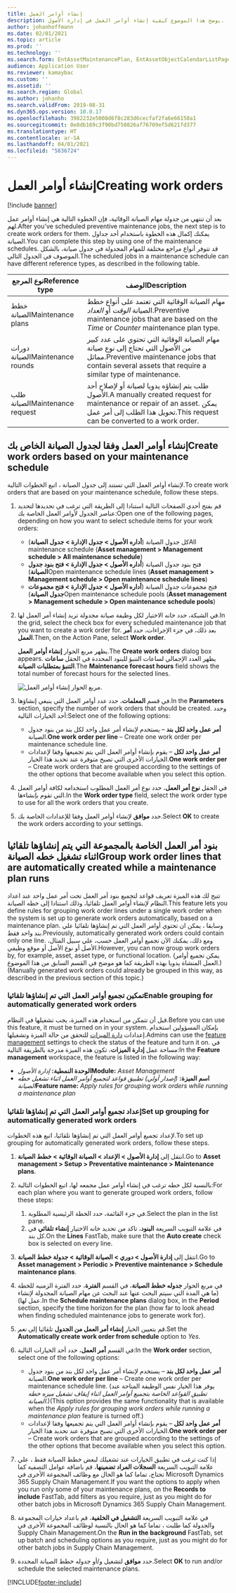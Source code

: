 ```yaml
---
title: إنشاء أوامر العمل
description: يوضح هذا الموضوع كيفية إنشاء أوامر العمل في إدارة الأصول.
author: johanhoffmann
ms.date: 02/01/2021
ms.topic: article
ms.prod: ''
ms.technology: ''
ms.search.form: EntAssetMaintenancePlan, EntAssetObjectCalendarListPage, EntAssetObjectCalendarListPagePoolsOpen
audience: Application User
ms.reviewer: kamaybac
ms.custom: ''
ms.assetid: ''
ms.search.region: Global
ms.author: johanho
ms.search.validFrom: 2019-08-31
ms.dyn365.ops.version: 10.0.17
ms.openlocfilehash: 3982232e5008d6f8c283d6cecfaf2fa6e66150a1
ms.sourcegitcommit: 0e8db169c3f90bd750826af76709ef5d621fd377
ms.translationtype: HT
ms.contentlocale: ar-SA
ms.lasthandoff: 04/01/2021
ms.locfileid: "5836724"
---
```

# <a name="creating-work-orders"></a><span data-ttu-id="99e80-103">إنشاء أوامر العمل</span><span class="sxs-lookup"><span data-stu-id="99e80-103">Creating work orders</span></span>

[!include [banner](../../includes/banner.md)]

<span data-ttu-id="99e80-104">بعد أن تنتهي من جدولة مهام الصيانة الوقائية، فإن الخطوة التالية هي إنشاء أوامر عمل لهم.</span><span class="sxs-lookup"><span data-stu-id="99e80-104">After you've scheduled preventive maintenance jobs, the next step is to create work orders for them.</span></span> <span data-ttu-id="99e80-105">يمكنك إكمال هذه الخطوة باستخدام أحد جداول الصيانة.</span><span class="sxs-lookup"><span data-stu-id="99e80-105">You can complete this step by using one of the maintenance schedules.</span></span> <span data-ttu-id="99e80-106">قد تتوفر أنواع مراجع مختلفة للمهام المجدولة في جدول صيانة، بالشكل الموصوف في الجدول التالي.</span><span class="sxs-lookup"><span data-stu-id="99e80-106">The scheduled jobs in a maintenance schedule can have different reference types, as described in the following table.</span></span>

| <span data-ttu-id="99e80-107">نوع المرجع</span><span class="sxs-lookup"><span data-stu-id="99e80-107">Reference type</span></span> | <span data-ttu-id="99e80-108">الوصف</span><span class="sxs-lookup"><span data-stu-id="99e80-108">Description</span></span> |
|---|---|
| <span data-ttu-id="99e80-109">خطط الصيانة</span><span class="sxs-lookup"><span data-stu-id="99e80-109">Maintenance plans</span></span> | <span data-ttu-id="99e80-110">مهام الصيانة الوقائية التي تعتمد على أنواع خطط الصيانة *الوقت* أو *العداد*.</span><span class="sxs-lookup"><span data-stu-id="99e80-110">Preventive maintenance jobs that are based on the *Time* or *Counter* maintenance plan type.</span></span> |
| <span data-ttu-id="99e80-111">دورات الصيانة</span><span class="sxs-lookup"><span data-stu-id="99e80-111">Maintenance rounds</span></span> | <span data-ttu-id="99e80-112">مهام الصيانة الوقائية التي تحتوي على عدد كبير من الأصول التي تحتاج إلى نوع صيانة مماثل.</span><span class="sxs-lookup"><span data-stu-id="99e80-112">Preventive maintenance jobs that contain several assets that require a similar type of maintenance.</span></span> |
| <span data-ttu-id="99e80-113">طلب الصيانة</span><span class="sxs-lookup"><span data-stu-id="99e80-113">Maintenance request</span></span> | <span data-ttu-id="99e80-114">طلب يتم إنشاؤه يدويا لصيانة أو لإصلاح أحد الأصول.</span><span class="sxs-lookup"><span data-stu-id="99e80-114">A manually created request for maintenance or repair of an asset.</span></span> <span data-ttu-id="99e80-115">يمكن تحويل هذا الطلب إلى أمر عمل.</span><span class="sxs-lookup"><span data-stu-id="99e80-115">This request can be converted to a work order.</span></span> |

## <a name="create-work-orders-based-on-your-maintenance-schedule"></a><span data-ttu-id="99e80-116">إنشاء أوامر العمل وفقا لجدول الصيانة الخاص بك</span><span class="sxs-lookup"><span data-stu-id="99e80-116">Create work orders based on your maintenance schedule</span></span>

<span data-ttu-id="99e80-117">لإنشاء أوامر العمل التي تستند إلى جدول الصيانة ، اتبع الخطوات التالية.</span><span class="sxs-lookup"><span data-stu-id="99e80-117">To create work orders that are based on your maintenance schedule, follow these steps.</span></span>

1. <span data-ttu-id="99e80-118">قم بفتح أحدي الصفحات التالية استنادا إلى الطريقة التي ترغب في تحديدها لتحديد عناصر الجدول لأوامر العمل الخاصة بك:</span><span class="sxs-lookup"><span data-stu-id="99e80-118">Open one of the following pages, depending on how you want to select schedule items for your work orders:</span></span>

    - <span data-ttu-id="99e80-119">كل جدول الصيانة (**أداره الأصول \> جدول الإدارة \> جدول الصيانة**)</span><span class="sxs-lookup"><span data-stu-id="99e80-119">All maintenance schedule (**Asset management \> Management schedule \> All maintenance schedule**)</span></span>
    - <span data-ttu-id="99e80-120">فتح بنود جدول الصيانة (**أداره الأصول \> جدول الإدارة \> فتح بنود جدول الصيانة**)</span><span class="sxs-lookup"><span data-stu-id="99e80-120">Open maintenance schedule lines (**Asset management \> Management schedule \> Open maintenance schedule lines**)</span></span>
    - <span data-ttu-id="99e80-121">فتح مجموعات جدول الصيانة (**أداره الأصول \> جدول الإدارة \> فتح مجموعات جدول الصيانة**)</span><span class="sxs-lookup"><span data-stu-id="99e80-121">Open maintenance schedule pools (**Asset management \> Management schedule \> Open maintenance schedule pools**)</span></span>

1. <span data-ttu-id="99e80-122">في الشبكة، حدد خانه الاختيار لكل وظيفة صيانة مجدولة تريد إنشاء أمر العمل لها.</span><span class="sxs-lookup"><span data-stu-id="99e80-122">In the grid, select the check box for every scheduled maintenance job that you want to create a work order for.</span></span> <span data-ttu-id="99e80-123">بعد ذلك، في جزء الإجراءات، حدد **أمر العمل**.</span><span class="sxs-lookup"><span data-stu-id="99e80-123">Then, on the Action Pane, select **Work order**.</span></span>

    <span data-ttu-id="99e80-124">يظهر مربع الحوار **إنشاء أوامر العمل**.</span><span class="sxs-lookup"><span data-stu-id="99e80-124">The **Create work orders** dialog box appears.</span></span> <span data-ttu-id="99e80-125">يظهر العدد الإجمالي لساعات التنبؤ للبنود المحددة في الحقل **ساعات التنبؤ بمتطلبات الصيانة**.</span><span class="sxs-lookup"><span data-stu-id="99e80-125">The **Maintenance forecast hours** field shows the total number of forecast hours for the selected lines.</span></span>

    ![مربع الحوار إنشاء أوامر العمل.](media/18-preventive-maintenance.png)

1. <span data-ttu-id="99e80-127">في قسم **المعلمات**، حدد عدد أوامر العمل التي ينبغي إنشاؤها.</span><span class="sxs-lookup"><span data-stu-id="99e80-127">In the **Parameters** section, specify the number of work orders that should be created.</span></span> <span data-ttu-id="99e80-128">وحدد أحد الخيارات التالية:</span><span class="sxs-lookup"><span data-stu-id="99e80-128">Select one of the following options:</span></span>

    - <span data-ttu-id="99e80-129">**أمر عمل واحد لكل بند** – يستخدم لإنشاء أمر عمل واحد لكل بند من بنود جدول الصيانة.</span><span class="sxs-lookup"><span data-stu-id="99e80-129">**One work order per line** – Create one work order per maintenance schedule line.</span></span>
    - <span data-ttu-id="99e80-130">**أمر عمل واحد لكل** – يقوم بإنشاء أوامر العمل التي يتم تجميعها وفقا لإعدادات الخيارات الأخرى التي تصبح متوفرة عند تحديد هذا الخيار.</span><span class="sxs-lookup"><span data-stu-id="99e80-130">**One work order per** – Create work orders that are grouped according to the settings of the other options that become available when you select this option.</span></span>

1. <span data-ttu-id="99e80-131">في الحقل **نوع أمر العمل**، حدد نوع أمر العمل المطلوب استخدامه لكافة أوامر العمل التي تقوم بإنشاءها.</span><span class="sxs-lookup"><span data-stu-id="99e80-131">In the **Work order type** field, select the work order type to use for all the work orders that you create.</span></span>
1. <span data-ttu-id="99e80-132">حدد **موافق** لإنشاء أوامر العمل وفقا للإعدادات الخاصة بك.</span><span class="sxs-lookup"><span data-stu-id="99e80-132">Select **OK** to create the work orders according to your settings.</span></span>

## <a name="group-work-order-lines-that-are-automatically-created-while-a-maintenance-plan-runs"></a><span data-ttu-id="99e80-133">بنود أمر العمل الخاصة بالمجموعة التي يتم إنشاؤها تلقائيا اثناء تشغيل خطه الصيانة</span><span class="sxs-lookup"><span data-stu-id="99e80-133">Group work order lines that are automatically created while a maintenance plan runs</span></span>

<span data-ttu-id="99e80-134">تتيح لك هذه الميزة تعريف قواعد لتجميع بنود أمر العمل تحت أمر عمل واحد عند اعداد النظام لإنشاء أوامر العمل تلقائيا، وذلك استنادا إلى خطه الصيانة.</span><span class="sxs-lookup"><span data-stu-id="99e80-134">This feature lets you define rules for grouping work order lines under a single work order when the system is set up to generate work orders automatically, based on a maintenance plan.</span></span> <span data-ttu-id="99e80-135">وسابقا ، يمكن ان تحتوي أوامر العمل التي تم إنشاؤها تلقائيا علي بند واحد فقط.</span><span class="sxs-lookup"><span data-stu-id="99e80-135">Previously, automatically generated work orders could contain only one line.</span></span> <span data-ttu-id="99e80-136">ومع ذلك، يمكنك الآن تجميع أوامر العمل حسب، علي سبيل المثال، الأصل أو نوع الأصل أو موقع وظيفي.</span><span class="sxs-lookup"><span data-stu-id="99e80-136">However, you can now group work orders by, for example, asset, asset type, or functional location.</span></span> <span data-ttu-id="99e80-137">(يمكن تجميع أوامر العمل المنشاة يدويا بهذه الطريقة كما هو موضح في القسم السابق من هذا الموضوع.)</span><span class="sxs-lookup"><span data-stu-id="99e80-137">(Manually generated work orders could already be grouped in this way, as described in the previous section of this topic.)</span></span>

### <a name="enable-grouping-for-automatically-generated-work-orders"></a><span data-ttu-id="99e80-138">تمكين تجميع أوامر العمل التي تم إنشاؤها تلقائيا</span><span class="sxs-lookup"><span data-stu-id="99e80-138">Enable grouping for automatically generated work orders</span></span>

<span data-ttu-id="99e80-139">قبل أن تتمكن من استخدام هذه الميزة، يجب تشغيلها في النظام.</span><span class="sxs-lookup"><span data-stu-id="99e80-139">Before you can use this feature, it must be turned on in your system.</span></span> <span data-ttu-id="99e80-140">بإمكان المسؤولين استخدام إعدادات [دارة الميزات](../../../fin-ops-core/fin-ops/get-started/feature-management/feature-management-overview.md) للتحقق من حالة الميزة وتشغيلها.</span><span class="sxs-lookup"><span data-stu-id="99e80-140">Admins can use the [feature management](../../../fin-ops-core/fin-ops/get-started/feature-management/feature-management-overview.md) settings to check the status of the feature and turn it on.</span></span> <span data-ttu-id="99e80-141">في مساحة عمل **إدارة الميزات**، تكون هذه الميزة مدرجة بالطريقة التالية:</span><span class="sxs-lookup"><span data-stu-id="99e80-141">In the **Feature management** workspace, the feature is listed in the following way:</span></span>

- <span data-ttu-id="99e80-142">**الوحدة النمطية:** *إدارة الأصول‎*</span><span class="sxs-lookup"><span data-stu-id="99e80-142">**Module:** *Asset Management*</span></span>
- <span data-ttu-id="99e80-143">**اسم الميزة:** *(إصدار أولي) تطبيق قواعد لتجميع أوامر العمل اثناء تشغيل خطه الصيانة*</span><span class="sxs-lookup"><span data-stu-id="99e80-143">**Feature name:** *Apply rules for grouping work orders while running a maintenance plan*</span></span>

### <a name="set-up-grouping-for-automatically-generated-work-orders"></a><span data-ttu-id="99e80-144">إعداد تجميع أوامر العمل التي تم إنشاؤها تلقائيا</span><span class="sxs-lookup"><span data-stu-id="99e80-144">Set up grouping for automatically generated work orders</span></span>

<span data-ttu-id="99e80-145">لإعداد تجميع أوامر العمل التي تم إنشاؤها تلقائيا، اتبع هذه الخطوات.</span><span class="sxs-lookup"><span data-stu-id="99e80-145">To set up grouping for automatically generated work orders, follow these steps.</span></span>

1. <span data-ttu-id="99e80-146">انتقل إلى **إدارة الأصول \> الإعداد \> الصيانة الوقائية \> خطط الصيانة**.</span><span class="sxs-lookup"><span data-stu-id="99e80-146">Go to **Asset management \> Setup \> Preventative maintenance \> Maintenance plans**.</span></span>
1. <span data-ttu-id="99e80-147">بالنسبة لكل خطه ترغب في إنشاء أوامر عمل مجمعه لها، اتبع الخطوات التالية:</span><span class="sxs-lookup"><span data-stu-id="99e80-147">For each plan where you want to generate grouped work orders, follow these steps:</span></span>

    1. <span data-ttu-id="99e80-148">في جزء القائمة، حدد الخطة الرئيسية المطلوبة.</span><span class="sxs-lookup"><span data-stu-id="99e80-148">Select the plan in the list pane.</span></span>
    1. <span data-ttu-id="99e80-149">في علامة التبويب السريعة **البنود**، تاكد من تحديد خانه الاختيار **إنشاء تلقائي** في كل بند.</span><span class="sxs-lookup"><span data-stu-id="99e80-149">On the **Lines** FastTab, make sure that the **Auto create** check box is selected on every line.</span></span>

1. <span data-ttu-id="99e80-150">انتقل إلى **إدارة الأصول \> دوري \> الصيانة الوقائية \> جدولة خطط الصيانة**.</span><span class="sxs-lookup"><span data-stu-id="99e80-150">Go to **Asset management \> Periodic \> Preventive maintenance \> Schedule maintenance plans**.</span></span>
1. <span data-ttu-id="99e80-151">في مربع الحوار **جدوله خطط الصيانة**، في القسم **الفترة**، حدد الفترة الزمنيه للخطة (ما هي المدة التي سيتم البحث عنها عند البحث عن مهام الصيانة المجدولة لإنشاء عمل لها).</span><span class="sxs-lookup"><span data-stu-id="99e80-151">In the **Schedule maintenance plans** dialog box, in the **Period** section, specify the time horizon for the plan (how far to look ahead when finding scheduled maintenance jobs to generate work for).</span></span>
1. <span data-ttu-id="99e80-152">قم بتعيين الخيار **إنشاء أمر العمل من الجدول** تلقائيا إلى *نعم*.</span><span class="sxs-lookup"><span data-stu-id="99e80-152">Set the **Automatically create work order from schedule** option to *Yes*.</span></span>
1. <span data-ttu-id="99e80-153">في القسم **أمر العمل**، حدد أحد الخيارات التالية:</span><span class="sxs-lookup"><span data-stu-id="99e80-153">In the **Work order** section, select one of the following options:</span></span>

    - <span data-ttu-id="99e80-154">**أمر عمل واحد لكل بند** – يستخدم لإنشاء أمر عمل واحد لكل بند من بنود جدول الصيانة.</span><span class="sxs-lookup"><span data-stu-id="99e80-154">**One work order per line** – Create one work order per maintenance schedule line.</span></span> <span data-ttu-id="99e80-155">(يوفر هذا الخيار نفس الوظيفة المتاحة عند *تطبيق القواعد الخاصة بتجميع أوامر العمل اثناء إيقاف تشغيل ميزه خطه الصيانة*.)</span><span class="sxs-lookup"><span data-stu-id="99e80-155">(This option provides the same functionality that is available when the *Apply rules for grouping work orders while running a maintenance plan* feature is turned off.)</span></span>
    - <span data-ttu-id="99e80-156">**أمر عمل واحد لكل** – يقوم بإنشاء أوامر العمل التي يتم تجميعها وفقا لإعدادات الخيارات الأخرى التي تصبح متوفرة عند تحديد هذا الخيار.</span><span class="sxs-lookup"><span data-stu-id="99e80-156">**One work order per** – Create work orders that are grouped according to the settings of the other options that become available when you select this option.</span></span>

1. <span data-ttu-id="99e80-157">إذا كنت ترغب في تطبيق الخيارات عند تشغيلك لبعض خطط الصيانة فقط ، علي علامة التبويب السريعة **السجلات المراد تضمينها**، قم باضافه عوامل التصفية كما تحتاج، تماما كما هو الحال مع وظائف المجموعة الأخرى في Microsoft Dynamics 365 Supply Chain Management.</span><span class="sxs-lookup"><span data-stu-id="99e80-157">If you want the options to apply when you run only some of your maintenance plans, on the **Records to include** FastTab, add filters as you require, just as you might do for other batch jobs in Microsoft Dynamics 365 Supply Chain Management.</span></span>
1. <span data-ttu-id="99e80-158">في علامة التبويب السريعة **التشغيل في الخلفية**، قم باعداد خيارات المجموعة والجدولة كما طلبت ، تماما كما هو الحال بالنسبة لوظائف المجموعة الأخرى في Supply Chain Management.</span><span class="sxs-lookup"><span data-stu-id="99e80-158">On the **Run in the background** FastTab, set up batch and scheduling options as you require, just as you might do for other batch jobs in Supply Chain Management.</span></span>
1. <span data-ttu-id="99e80-159">حدد **موافق** لتشغيل و/أو جدوله خطط الصيانة المحددة.</span><span class="sxs-lookup"><span data-stu-id="99e80-159">Select **OK** to run and/or schedule the selected maintenance plans.</span></span>


[!INCLUDE[footer-include](../../../includes/footer-banner.md)]